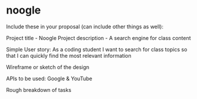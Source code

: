 # noogle

Include these in your proposal (can include other things as well):

Project title - Noogle
Project description - A search engine for class content 

Simple User story:
As a coding student 
I want to search for class topics
so that I can quickly find the most relevant information 

Wireframe or sketch of the design

APIs to be used:
Google & YouTube

Rough breakdown of tasks
